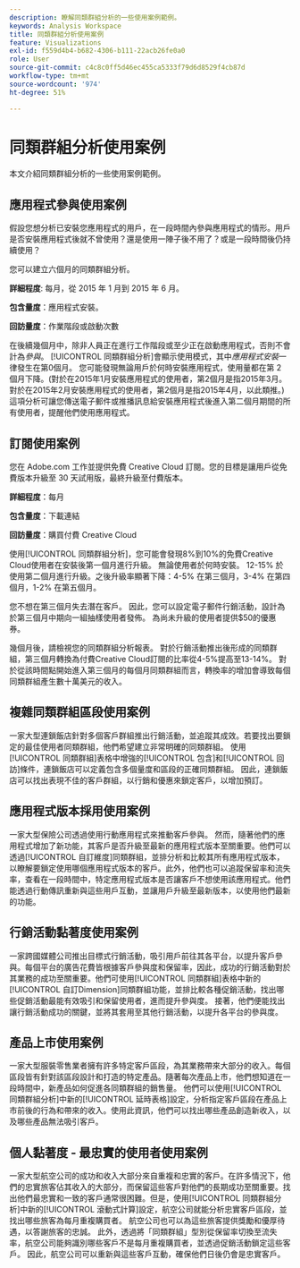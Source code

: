 ```yaml
---
description: 瞭解同類群組分析的一些使用案例範例。
keywords: Analysis Workspace
title: 同類群組分析使用案例
feature: Visualizations
exl-id: f559d4b4-b682-4306-b111-22acb26fe0a0
role: User
source-git-commit: c4c8c0ff5d46ec455ca5333f79d6d8529f4cb87d
workflow-type: tm+mt
source-wordcount: '974'
ht-degree: 51%

---
```


# 同類群組分析使用案例

本文介紹同類群組分析的一些使用案例範例。

## 應用程式參與使用案例

假設您想分析已安裝您應用程式的用戶，在一段時間內參與應用程式的情形。用戶是否安裝應用程式後就不曾使用？還是使用一陣子後不用了？或是一段時間後仍持續使用？

您可以建立六個月的同類群組分析。

**詳細程度**: 每月，從 2015 年 1 月到 2015 年 6 月。

**包含量度**：應用程式安裝。

**回訪量度**：作業階段或啟動次數

在後續幾個月中，除非人員正在進行工作階段或至少正在啟動應用程式，否則不會計為&#x200B;*參與*。 [!UICONTROL 同類群組分析]會顯示使用模式，其中&#x200B;*應用程式安裝*&#x200B;一律發生在第0個月。 您可能發現無論用戶於何時安裝應用程式，使用量都在第 2 個月下降。(對於在2015年1月安裝應用程式的使用者，第2個月是指2015年3月。 對於在2015年2月安裝應用程式的使用者，第2個月是指2015年4月，以此類推。) 這項分析可讓您傳送電子郵件或推播訊息給安裝應用程式後進入第二個月期間的所有使用者，提醒他們使用應用程式。

## 訂閱使用案例

您在 Adobe.com 工作並提供免費 Creative Cloud 訂閱。您的目標是讓用戶從免費版本升級至 30 天試用版，最終升級至付費版本。

**詳細程度**：每月

**包含量度**：下載連結

**回訪量度**：購買付費 Creative Cloud

使用[!UICONTROL 同類群組分析]，您可能會發現8%到10%的免費Creative Cloud使用者在安裝後第一個月進行升級。 無論使用者於何時安裝。 12-15% 於使用第二個月進行升級。之後升級率顯著下降：4-5% 在第三個月，3-4% 在第四個月，1-2% 在第五個月。

您不想在第三個月失去潛在客戶。 因此，您可以設定電子郵件行銷活動，設計為於第三個月中期向一組抽樣使用者發佈。 為尚未升級的使用者提供$50的優惠券。

幾個月後，請檢視您的同類群組分析報表。 對於行銷活動推出後形成的同類群組，第三個月轉換為付費Creative Cloud訂閱的比率從4-5%提高至13-14%。 對於從該時間點開始進入第三個月的每個月同類群組而言，轉換率的增加會導致每個同類群組產生數十萬美元的收入。

## 複雜同類群組區段使用案例

一家大型連鎖飯店針對多個客戶群組推出行銷活動，並追蹤其成效。若要找出要鎖定的最佳使用者同類群組，他們希望建立非常明確的同類群組。 使用[!UICONTROL 同類群組]表格中增強的[!UICONTROL 包含]和[!UICONTROL 回訪]條件，連鎖飯店可以定義包含多個量度和區段的正確同類群組。 因此，連鎖飯店可以找出表現不佳的客戶群組，以行銷和優惠來鎖定客戶，以增加預訂。

## 應用程式版本採用使用案例

一家大型保險公司透過使用行動應用程式來推動客戶參與。 然而，隨著他們的應用程式增加了新功能，其客戶是否升級至最新的應用程式版本至關重要。他們可以透過[!UICONTROL 自訂維度]同類群組，並排分析和比較其所有應用程式版本，以瞭解要鎖定使用哪個應用程式版本的客戶。此外，他們也可以追蹤保留率和流失率，查看在一段時間中，特定應用程式版本是否讓客戶不想使用該應用程式。他們能透過行動傳訊重新與這些用戶互動，並讓用戶升級至最新版本，以使用他們最新的功能。

## 行銷活動黏著度使用案例

一家跨國媒體公司推出目標式行銷活動，吸引用戶前往其各平台，以提升客戶參與。每個平台的廣告花費皆根據客戶參與度和保留率，因此，成功的行銷活動對於其業務的成功至關重要。他們可使用[!UICONTROL 同類群組]表格中新的[!UICONTROL 自訂Dimension]同類群組功能，並排比較各種促銷活動，找出哪些促銷活動最能有效吸引和保留使用者，進而提升參與度。 接著，他們便能找出讓行銷活動成功的關鍵，並將其套用至其他行銷活動，以提升各平台的參與度。

## 產品上市使用案例

一家大型服裝零售業者擁有許多特定客戶區段，為其業務帶來大部分的收入。每個區段皆有針對該區段設計和打造的特定產品。隨著每次產品上市，他們想知道在一段時間中，新產品如何促進各同類群組的銷售量。 他們可以使用[!UICONTROL 同類群組分析]中新的[!UICONTROL 延時表格]設定，分析指定客戶區段在產品上市前後的行為和帶來的收入。使用此資訊，他們可以找出哪些產品創造新收入，以及哪些產品無法吸引客戶。

## 個人黏著度 - 最忠實的使用者使用案例

一家大型航空公司的成功和收入大部分來自重複和忠實的客戶。在許多情況下，他們的忠實旅客佔其收入的大部分，而保留這些客戶對他們的長期成功至關重要。找出他們最忠實和一致的客戶通常很困難。但是，使用[!UICONTROL 同類群組分析]中新的[!UICONTROL 滾動式計算]設定，航空公司就能分析忠實客戶區段，並找出哪些旅客為每月重複購買者。 航空公司也可以為這些旅客提供獎勵和優厚待遇，以答謝旅客的忠誠。 此外，透過將「同類群組」型別從保留率切換至流失率，航空公司能夠識別哪些客戶不是每月重複購買者，並透過促銷活動鎖定這些客戶。 因此，航空公司可以重新與這些客戶互動，確保他們日後仍會是忠實客戶。
